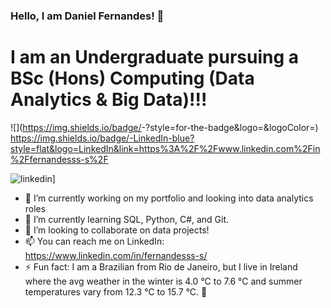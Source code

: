 ### Hello, I am Daniel Fernandes! 👋

# I am an Undergraduate pursuing a BSc (Hons) Computing (Data Analytics & Big Data)!!! 
<!--
**fernandes-s/fernandes-s** is a ✨ _special_ ✨ repository because its `README.md` (this file) appears on your GitHub profile.

Here are some ideas to get you started:

- 🔭 I’m currently working on ...
- 🌱 I’m currently learning ...
- 👯 I’m looking to collaborate on ...
- 🤔 I’m looking for help with ...
- 💬 Ask me about ...
- 📫 How to reach me: ...
- 😄 Pronouns: ...
- ⚡ Fun fact: ...
-->
![<Badge Name>](https://img.shields.io/badge/<Badge Text>-<Background Color>?style=for-the-badge&logo=<Icon Name>&logoColor=<Logo Color>)
https://img.shields.io/badge/-LinkedIn-blue?style=flat&logo=LinkedIn&link=https%3A%2F%2Fwww.linkedin.com%2Fin%2Ffernandesss-s%2F

![linkedin](https://img.shields.io/badge/Linkedin-0e76a8?style=for-the-badge&logo=Linkedin&logoColor=white)]


- 🔭 I’m currently working on my portfolio and looking into data analytics roles
- 🌱 I’m currently learning SQL, Python, C#, and Git.
- 👯 I’m looking to collaborate on data projects!
- 📫 You can reach me on LinkedIn: https://www.linkedin.com/in/fernandesss-s/
- ⚡ Fun fact: I am a Brazilian from Rio de Janeiro, but I live in Ireland where the avg weather in the winter is 4.0 °C to 7.6 °C and summer temperatures vary from 12.3 °C to 15.7 °C. 🥶
